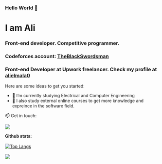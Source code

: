 ### Hello World 👋
<h1> I am Ali </h1>
<h3>Front-end developer. Competitive programmer.</h3>
<h3>Codeforces account: <a href="https://codeforces.com/profile/TheBlackSwordsman">TheBlackSwordsman</a></h3>
<h3> Front-end Developer at Upwork freelancer. Check my profile at <a href="https://www.upwork.com/freelancers/alielmala0">alielmala0</a> </h3>

Here are some ideas to get you started:

- 🔭 I’m currently studying Electrical and Computer Engineering
- 🌱 I also study external online courses to get more knowledge and expreince in the software field.

</div>

📫 Get in touch: 

 <a href="https://www.linkedin.com/in/alielmala"><img src="https://img.shields.io/badge/LinkedIn-0077B5?style=for-the-badge&logo=linkedin&logoColor=white"></a>

<b>Github stats:</b> <br><br>
[![Top Langs](https://github-readme-stats.vercel.app/api/top-langs/?username=alielmala&layout=compact)](https://github.com/anuraghazra/github-readme-stats) <br> <br>
![](https://komarev.com/ghpvc/?username=alielmala&color=blue)
